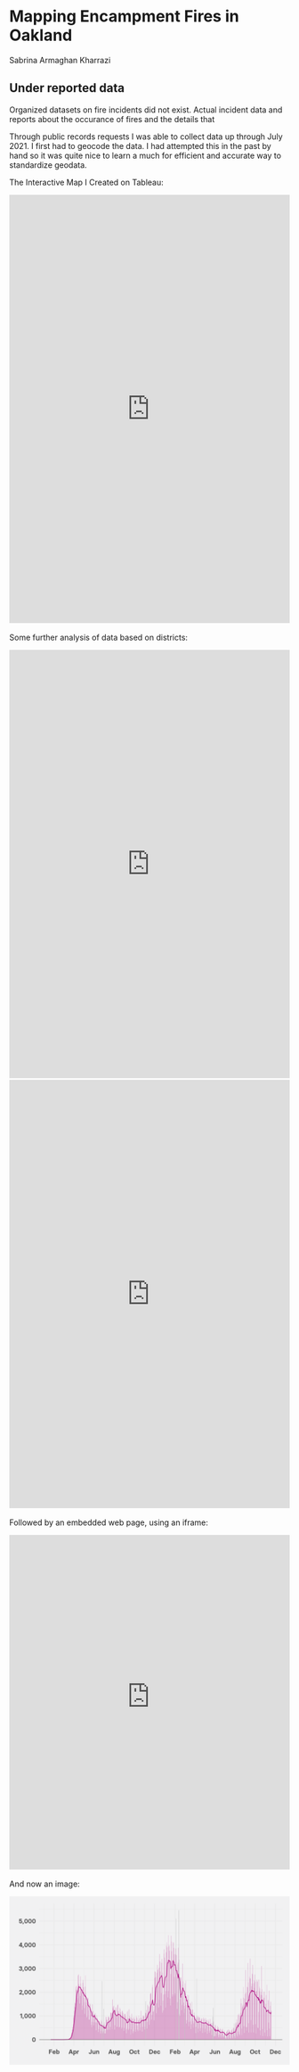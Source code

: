 # Mapping Encampment Fires in Oakland
Sabrina Armaghan Kharrazi

## Under reported data

Organized datasets on fire incidents did not exist. Actual incident data and reports about the occurance of fires and the details that

Through public records requests I was able to collect data up through July 2021. I first had to geocode the data. I had attempted this in the past by hand so it was quite nice to learn a much for efficient and accurate way to standardize geodata. 

The Interactive Map I Created on Tableau:

<iframe title="% of preterm births by race and state" aria-label="Range Plot" id="datawrapper-chart-S7Fcq" src="https://public.tableau.com/views/EncampmentFireIncidents/Totalfiresmap2?:language=en-US&publish=yes&:display_count=n&:origin=viz_share_link" scrolling="no" frameborder="0" style="width: 1024; min-width: 100% !important; border: none;" height="768"></iframe><script type="text/javascript">!function(){"use strict";window.addEventListener("message",(function(e){if(void 0!==e.data["datawrapper-height"]){var t=document.querySelectorAll("iframe");for(var a in e.data["datawrapper-height"])for(var r=0;r<t.length;r++){if(t[r].contentWindow===e.source)t[r].style.height=e.data["datawrapper-height"][a]+"px"}}}))}();
</script>


Some further analysis of data based on districts:

<iframe title="% of preterm births by race and state" aria-label="Range Plot" id="datawrapper-chart-S7Fcq" src="https://public.tableau.com/views/EncampmentFiresPerDistrict/Sheet4?:language=en-US&publish=yes&:display_count=n&:origin=viz_share_link" scrolling="no" frameborder="0" style="width: 1024; min-width: 100% !important; border: none;" height="768"></iframe><script type="text/javascript">!function(){"use strict";window.addEventListener("message",(function(e){if(void 0!==e.data["datawrapper-height"]){var t=document.querySelectorAll("iframe");for(var a in e.data["datawrapper-height"])for(var r=0;r<t.length;r++){if(t[r].contentWindow===e.source)t[r].style.height=e.data["datawrapper-height"][a]+"px"}}}))}();
</script>

<iframe title="% of preterm births by race and state" aria-label="Range Plot" id="datawrapper-chart-S7Fcq" src="https://public.tableau.com/views/RiskbyNeighborhood/Sheet5?:language=en-US&publish=yes&:display_count=n&:origin=viz_share_link" scrolling="no" frameborder="0" style="width: 1024; min-width: 100% !important; border: none;" height="768"></iframe><script type="text/javascript">!function(){"use strict";window.addEventListener("message",(function(e){if(void 0!==e.data["datawrapper-height"]){var t=document.querySelectorAll("iframe");for(var a in e.data["datawrapper-height"])for(var r=0;r<t.length;r++){if(t[r].contentWindow===e.source)t[r].style.height=e.data["datawrapper-height"][a]+"px"}}}))}();
</script>

Followed by an embedded web page, using an iframe:

<iframe width="100%" height="600" frameborder="0" scrolling="no" src="https://oaklandca.nextrequest.com/requests/21-7640"></iframe>

And now an image:

![](./img/us-deaths-chart.png)